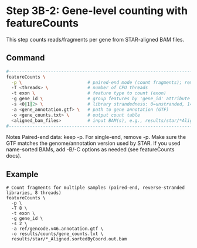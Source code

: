 # Step 3B-2: Gene-level counting with featureCounts

This step counts reads/fragments per gene from STAR-aligned BAM files.  


## Command

```bash
#------------------------------------------------------------------------
featureCounts \
  -p \                         # paired-end mode (count fragments); remove for single-end
  -T <threads> \               # number of CPU threads
  -t exon \                    # feature type to count (exon)
  -g gene_id \                 # group features by 'gene_id' attribute in GTF
  -s <0|1|2> \                 # library strandedness: 0=unstranded, 1=stranded, 2=reverse
  -a <gene_annotation.gtf> \   # path to gene annotation (GTF)
  -o <gene_counts.txt> \       # output count table
  <aligned_bam_files>          # input BAM(s), e.g., results/star/*Aligned.sortedByCoord.out.bam
#------------------------------------------------------------------------
```

Notes
Paired-end data: keep -p. For single-end, remove -p.
Make sure the GTF matches the genome/annotation version used by STAR.
If you used name-sorted BAMs, add -B/-C options as needed (see featureCounts docs).

## Example
```
# Count fragments for multiple samples (paired-end, reverse-stranded libraries, 8 threads)
featureCounts \
  -p \
  -T 8 \
  -t exon \
  -g gene_id \
  -s 2 \
  -a ref/gencode.v46.annotation.gtf \
  -o results/counts/gene_counts.txt \
  results/star/*_Aligned.sortedByCoord.out.bam
```
